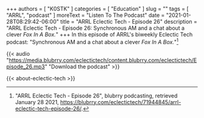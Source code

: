 +++
authors = [ "K0STK" ]
categories = [ "Education" ]
slug = ""
tags = [ "ARRL", "podcast" ]
moreText = "Listen To The Podcast"
date = "2021-01-28T08:29:42-06:00"
title = "ARRL Eclectic Tech - Episode 26"
description = "ARRL Eclectic Tech - Episode 26: Synchronous AM and a chat about a clever *Fox In A Box.*"
+++
In this episode of ARRL's biweekly Eclectic Tech podcast: "Synchronous AM and a chat about a clever *Fox In A Box.*"[^1]

[^1]: "ARRL Eclectic Tech - Episode 26", blubrry podcasting, retrieved January 28 2021, https://blubrry.com/eclectictech/71944845/arrl-eclectic-tech-episode-26/.

<!--more-->

{{< audio "https://media.blubrry.com/eclectictech/content.blubrry.com/eclectictech/Episode_26.mp3" "Download the podcast" >}}

{{< about-eclectic-tech >}}

